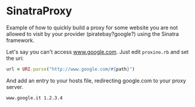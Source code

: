SinatraProxy
============

Example of how to quickly build a proxy for some website you are not allowed to visit by your provider (piratebay?google?) using the Sinatra framework.

Let's say you can't access www.google.com. 
Just edit `proxino.rb` and set the uri:
``` ruby
url = URI.parse("http://www.google.com/#{path}")
```
And add an entry to your hosts file, redirecting google.com to your proxy server.
```bash
www.google.it 1.2.3.4
```
